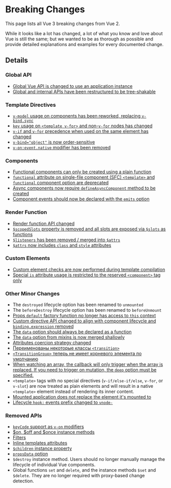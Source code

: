 # Breaking Changes

This page lists all Vue 3 breaking changes from Vue 2.

While it looks like a lot has changed, a lot of what you know and love about Vue is still the same; but we wanted to be as thorough as possible and provide detailed explanations and examples for every documented change.

## Details

### Global API

- [Global Vue API is changed to use an application instance](./global-api.html)
- [Global and internal APIs have been restructured to be tree-shakable](./global-api-treeshaking.html)

### Template Directives

- [`v-model` usage on components has been reworked, replacing `v-bind.sync`](./v-model.html)
- [`key` usage on `<template v-for>` and non-`v-for` nodes has changed](./key-attribute.html)
- [`v-if` and `v-for` precedence when used on the same element has changed](./v-if-v-for.html)
- [`v-bind="object"` is now order-sensitive](./v-bind.html)
- [`v-on:event.native` modifier has been removed](./v-on-native-modifier-removed.html)

### Components

- [Functional components can only be created using a plain function](./functional-components.html)
- [`functional` attribute on single-file component (SFC) `<template>` and `functional` component option are deprecated](./functional-components.html)
- [Async components now require `defineAsyncComponent` method to be created](./async-components.html)
- [Component events should now be declared with the `emits` option](./emits-option.html)

### Render Function

- [Render function API changed](./render-function-api.html)
- [`$scopedSlots` property is removed and all slots are exposed via `$slots` as functions](./slots-unification.html)
- [`$listeners` has been removed / merged into `$attrs`](./listeners-removed)
- [`$attrs` now includes `class` and `style` attributes](./attrs-includes-class-style.html)

### Custom Elements

- [Custom element checks are now performed during template compilation](./custom-elements-interop.html)
- [Special `is` attribute usage is restricted to the reserved `<component>` tag only](./custom-elements-interop.html#customized-built-in-elements)

### Other Minor Changes

- The `destroyed` lifecycle option has been renamed to `unmounted`
- The `beforeDestroy` lifecycle option has been renamed to `beforeUnmount`
- [Props `default` factory function no longer has access to `this` context](./props-default-this.html)
- [Custom directive API changed to align with component lifecycle and `binding.expression` removed](./custom-directives.html)
- [The `data` option should always be declared as a function](./data-option.html)
- [The `data` option from mixins is now merged shallowly](./data-option.html#mixin-merge-behavior-change)
- [Attributes coercion strategy changed](./attribute-coercion.html)
- [Переименованы некоторые классы `<transition>`](./transition.html)
- [`<TransitionGroup>` теперь не имеет корневого элемента по умолчанию](./transition-group.html)
- [When watching an array, the callback will only trigger when the array is replaced. If you need to trigger on mutation, the `deep` option must be specified.](./watch.html)
- `<template>` tags with no special directives (`v-if/else-if/else`, `v-for`, or `v-slot`) are now treated as plain elements and will result in a native `<template>` element instead of rendering its inner content.
- [Mounted application does not replace the element it's mounted to](./mount-changes.html)
- [Lifecycle `hook:` events prefix changed to `vnode-`](./vnode-lifecycle-events.html)

### Removed APIs

- [`keyCode` support as `v-on` modifiers](./keycode-modifiers.html)
- [$on, $off and \$once instance methods](./events-api.html)
- [Filters](./filters.html)
- [Inline templates attributes](./inline-template-attribute.html)
- [`$children` instance property](./children.html)
- [`propsData` option](./props-data.html)
- `$destroy` instance method. Users should no longer manually manage the lifecycle of individual Vue components.
- Global functions `set` and `delete`, and the instance methods `$set` and `$delete`. They are no longer required with proxy-based change detection.
